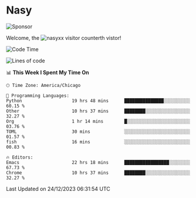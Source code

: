 # Nasy

<!--
<p align="center">
<img height="200" src="https://github-readme-stats.vercel.app/api?username=nasyxx&count_private=true&show_icons=true&theme=dracula&include_all_commits=true"/>
<img height="200" src="https://github-readme-stats.vercel.app/api/top-langs/?username=nasyxx&theme=dracula&hide=html,jupyter+notebook&count_private=true&show_icons=true"/>
</p>

  
----------------
-->

![Sponsor](https://img.shields.io/static/v1.svg?label=Sponsor&message=%E2%9D%A4&logo=GitHub&style=flat&color=pink)
 
Welcome, the ![nasyxx visitor counter](https://count.getloli.com/get/@nasyxx?theme=rule34)th vistor!
 
<!--START_SECTION:waka-->
![Code Time](http://img.shields.io/badge/Code%20Time-4%2C159%20hrs%2028%20mins-blue)

![Lines of code](https://img.shields.io/badge/From%20Hello%20World%20I%27ve%20Written-6.3%20million%20lines%20of%20code-blue)

📊 **This Week I Spent My Time On** 

```text
🕑︎ Time Zone: America/Chicago

💬 Programming Languages: 
Python                   19 hrs 48 mins      ███████████████░░░░░░░░░░   60.15 % 
Other                    10 hrs 37 mins      ████████░░░░░░░░░░░░░░░░░   32.27 % 
Org                      1 hr 14 mins        █░░░░░░░░░░░░░░░░░░░░░░░░   03.76 % 
TOML                     30 mins             ░░░░░░░░░░░░░░░░░░░░░░░░░   01.57 % 
fish                     16 mins             ░░░░░░░░░░░░░░░░░░░░░░░░░   00.83 % 

🔥 Editors: 
Emacs                    22 hrs 18 mins      █████████████████░░░░░░░░   67.73 % 
Chrome                   10 hrs 37 mins      ████████░░░░░░░░░░░░░░░░░   32.27 % 
```


 Last Updated on 24/12/2023 06:31:54 UTC
<!--END_SECTION:waka-->

<!-- ![visitors](https://visitor-badge.laobi.icu/badge?page_id=nasyxx.nasyxx) -->
